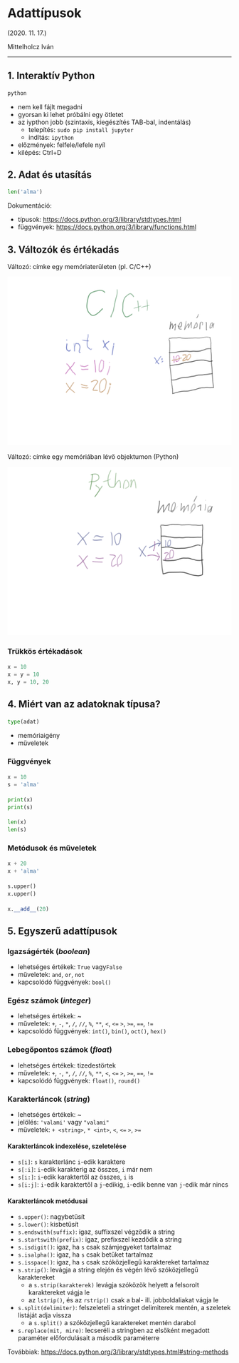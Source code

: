 # Adattípusok

(2020. 11. 17.)

Mittelholcz Iván

---

## 1. Interaktív Python

```sh
python
```

- nem kell fájlt megadni
- gyorsan ki lehet próbálni egy ötletet
- az iypthon jobb (szintaxis, kiegészítés TAB-bal, indentálás)
  - telepítés:  `sudo pip install jupyter`
  - indítás: `ipython`
- előzmények: felfele/lefele nyíl
- kilépés: Ctrl+D

## 2. Adat és utasítás

```python
len('alma')
```

Dokumentáció:

- típusok: <https://docs.python.org/3/library/stdtypes.html>
- függvények: <https://docs.python.org/3/library/functions.html>

## 3. Változók és értékadás

Változó: címke egy memóriaterületen (pl. C/C++)

![cpp](img/mem_c.png)

Változó: címke egy memóriában lévő objektumon (Python)

![python](img/mem_py.png)

### Trükkös értékadások

```python
x = 10
x = y = 10
x, y = 10, 20
```

## 4. Miért van az adatoknak típusa?

```python
type(adat)
```

- memóriaigény
- műveletek

### Függvények

```py
x = 10
s = 'alma'

print(x)
print(s)

len(x)
len(s)
```

### Metódusok és műveletek

```py
x + 20
x + 'alma'

s.upper()
x.upper()

x.__add__(20)
```

## 5. Egyszerű adattípusok

### Igazságérték (*boolean*)

- lehetséges értékek: `True` vagy`False`
- műveletek: `and`, `or`, `not`
- kapcsolódó függvények: `bool()`

### Egész számok (*integer*)

- lehetséges értékek: ~
- műveletek: `+`, `-`, `*`, `/`, `//`, `%`, `**`, `<`, `<=` `>`, `>=`, `==`, `!=`
- kapcsolódó függvények: `int()`, `bin()`, `oct()`, `hex()`

### Lebegőpontos számok (*float*)

- lehetséges értékek: tizedestörtek
- műveletek: `+`, `-`, `*`, `/`, `//`, `%`, `**`, `<`, `<=` `>`, `>=`, `==`, `!=`
- kapcsolódó függvények: `float()`, `round()`

### Karakterláncok (*string*)

- lehetséges értékek: ~
- jelölés: `'valami'` vagy `"valami"`
- műveletek: `+ <string>`, `* <int>`, `<`, `<=` `>`, `>=`

#### Karakterláncok indexelése, szeletelése

- `s[i]`: `s` karakterlánc `i`-edik karaktere
- `s[:i]`: `i`-edik karakterig az összes, `i` már nem
- `s[i:]`: `i`-edik karaktertől az összes, `i` is
- `s[i:j]`: `i`-edik karaktertől a `j`-edikig, `i`-edik benne van `j`-edik már nincs

#### Karakterláncok metódusai

- `s.upper()`: nagybetűsít
- `s.lower()`: kisbetűsít
- `s.endswith(suffix)`: igaz, suffixszel végződik a string
- `s.startswith(prefix)`: igaz, prefixszel kezdődik a string
- `s.isdigit()`: igaz, ha `s` csak számjegyeket tartalmaz
- `s.isalpha()`: igaz, ha `s` csak betűket tartalmaz
- `s.isspace()`: igaz, ha `s` csak szóközjellegű karaktereket tartalmaz
- `s.strip()`: levágja a string elején és végén lévő szóközjellegű karaktereket
  - a `s.strip(karakterek)` levágja szóközök helyett a felsorolt karaktereket vágja le
  - az `lstrip()`, és az `rstrip()` csak a bal- ill. jobboldaliakat vágja le
- `s.split(delimiter)`: felszeleteli a stringet delimiterek mentén, a szeletek listáját adja vissza
  - a `s.split()` a szóközjellegű karaktereket mentén darabol
- `s.replace(mit, mire)`: lecseréli a stringben az elsőként megadott paraméter előfordulásait a második paraméterre

Továbbiak: <https://docs.python.org/3/library/stdtypes.html#string-methods>
